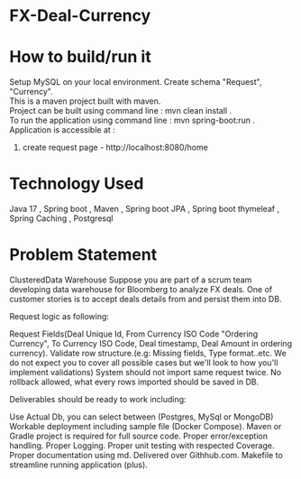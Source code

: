 # FX-Deal-Currency

# How to build/run it

Setup MySQL on your local environment. Create schema "Request", "Currency".       
This is a maven project built with maven.        
Project can be built using command line : mvn clean install  .   
To run the application using command line : mvn spring-boot:run .  
Application is accessible at :  
1. create request page - http://localhost:8080/home


# Technology Used

Java 17 , Spring boot , Maven , Spring boot JPA  , Spring boot thymeleaf , Spring Caching , Postgresql           

# Problem Statement

ClusteredData Warehouse
Suppose you are part of a scrum team developing data warehouse for Bloomberg to analyze FX deals. One of customer stories is to accept deals details from and persist them into DB.


Request logic as following:

Request Fields(Deal Unique Id, From Currency ISO Code "Ordering Currency", To Currency ISO Code, Deal timestamp, Deal Amount in ordering currency).
Validate row structure.(e.g: Missing fields, Type format..etc. We do not expect you to cover all possible cases but we'll look to how you'll implement validations)
System should not import same request twice.
No rollback allowed, what every rows imported should be saved in DB.

Deliverables should be ready to work including:

Use Actual Db, you can select between (Postgres, MySql or MongoDB)
Workable deployment including sample file (Docker Compose).
Maven or Gradle project is required for full source code.
Proper error/exception handling.
Proper Logging.
Proper unit testing with respected Coverage.
Proper documentation using md.
Delivered over Githhub.com.
Makefile to streamline running application (plus).


